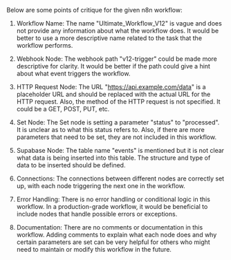 Below are some points of critique for the given n8n workflow:

1. Workflow Name: The name "Ultimate_Workflow_V12" is vague and does not provide any information about what the workflow does. It would be better to use a more descriptive name related to the task that the workflow performs.

2. Webhook Node: The webhook path "v12-trigger" could be made more descriptive for clarity. It would be better if the path could give a hint about what event triggers the workflow.

3. HTTP Request Node: The URL "https://api.example.com/data" is a placeholder URL and should be replaced with the actual URL for the HTTP request. Also, the method of the HTTP request is not specified. It could be a GET, POST, PUT, etc.

4. Set Node: The Set node is setting a parameter "status" to "processed". It is unclear as to what this status refers to. Also, if there are more parameters that need to be set, they are not included in this workflow.

5. Supabase Node: The table name "events" is mentioned but it is not clear what data is being inserted into this table. The structure and type of data to be inserted should be defined.

6. Connections: The connections between different nodes are correctly set up, with each node triggering the next one in the workflow.

7. Error Handling: There is no error handling or conditional logic in this workflow. In a production-grade workflow, it would be beneficial to include nodes that handle possible errors or exceptions.

8. Documentation: There are no comments or documentation in this workflow. Adding comments to explain what each node does and why certain parameters are set can be very helpful for others who might need to maintain or modify this workflow in the future.